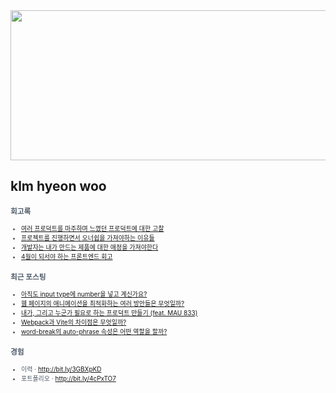 
<div align="center">
  
<img src="https://render.gitanimals.org/lines/klmhyeonwoo?pet-id=590059497944971134" width="1000" height="240"/>

</div>

## klm hyeon woo

<span style="color:#4E5968; font-size:10px;">

### 회고록
- [여러 프로덕트를 마주하며 느꼈던 프로덕트에 대한 고찰](https://klmhyeonwooo.tistory.com/172)<br>
- [프로젝트를 진행하면서 오너쉽을 가져야하는 이유들](https://klmhyeonwooo.tistory.com/149)<br>
- [개발자는 내가 만드는 제품에 대한 애정을 가져야한다](https://klmhyeonwooo.tistory.com/122)<br>
- [4월이 되서야 하는 프론트엔드 회고](https://klmhyeonwooo.tistory.com/167)<br>

### 최근 포스팅
- [아직도 input type에 number을 넣고 계신가요?](https://klmhyeonwooo.tistory.com/179)<br>
- [웹 페이지의 애니메이션을 최적화하는 여러 방안들은 무엇일까?](https://klmhyeonwooo.tistory.com/178)<br>
- [내가, 그리고 누군가 필요로 하는 프로덕트 만들기 (feat. MAU 833)](https://klmhyeonwooo.tistory.com/177)<br>
- [Webpack과 Vite의 차이점은 무엇일까?](https://klmhyeonwooo.tistory.com/176)<br>
- [word-break의 auto-phrase 속성은 어떤 역할을 할까?](https://klmhyeonwooo.tistory.com/175)<br>

### 경험
- 이력 · http://bit.ly/3GBXpKD <br/>
- 포트폴리오 · http://bit.ly/4cPxTO7
